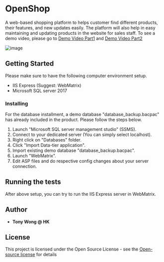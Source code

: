 # OpenShop

A web-based shopping platform to helps customer find different products, their features, and new updates easily. The platform will also help in easy maintaining and updating products in the website for sales staff.
To see a demo video, please go to [Demo Video Part1](https://youtu.be/l5G55HNQV9Y) and [Demo Video Part2](https://youtu.be/T1w8RDg3lHs)

![image](https://github.com/tonywong1p/OpenShop/blob/master/image/demo.png?raw=true)

## Getting Started

Please make sure to have the following computer environment setup.
* IIS Express (Suggest: WebMatrix)
* Microsoft SQL server 2017

### Installing

For the database installment, a demo database "database_backup.bacpac" has already included in the product. Please follow the steps below.
1. Launch "Microsoft SQL server management studio" (SSMS).
2. Connect to your dedicated server (You can simply select localhost).
3. Right click on "Databases" folder.
4. Click "Import Data-tier application".
5. Import existing demo database "database_backup.bacpac".
6. Launch "WebMatrix".
7. Edit ASP files and do respective config changes about your server connection.

## Running the tests

After above setup, you can try to run the IIS Express server in WebMatrix.

## Author

* **Tony Wong @ HK**

## License

This project is licensed under the Open Source License - see the [Open-source license](https://en.wikipedia.org/wiki/Open-source_license) for details